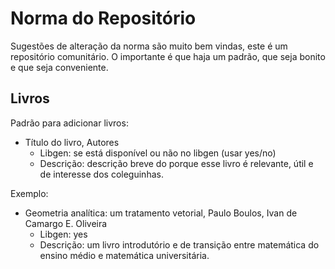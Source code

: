 # Norma do Repositório
Sugestões de alteração da norma são muito bem vindas, este é um repositório comunitário. O importante é que haja um padrão, que seja bonito e que seja conveniente.

## Livros
Padrão para adicionar livros:
  * Título do livro, Autores 
    * Libgen: se está disponível ou não no libgen (usar yes/no)
    * Descrição: descrição breve do porque esse livro é relevante, útil e de interesse dos coleguinhas.

Exemplo:
  * Geometria analítica: um tratamento vetorial, Paulo Boulos, Ivan de Camargo E. Oliveira  
    * Libgen: yes
    * Descrição: um livro introdutório e de transição entre matemática do ensino médio e matemática universitária.  
